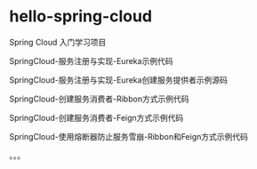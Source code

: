 # hello-spring-cloud
Spring Cloud 入门学习项目

SpringCloud-服务注册与实现-Eureka示例代码


SpringCloud-服务注册与实现-Eureka创建服务提供者示例源码


SpringCloud-创建服务消费者-Ribbon方式示例代码


SpringCloud-创建服务消费者-Feign方式示例代码


SpringCloud-使用熔断器防止服务雪崩-Ribbon和Feign方式示例代码


。。。